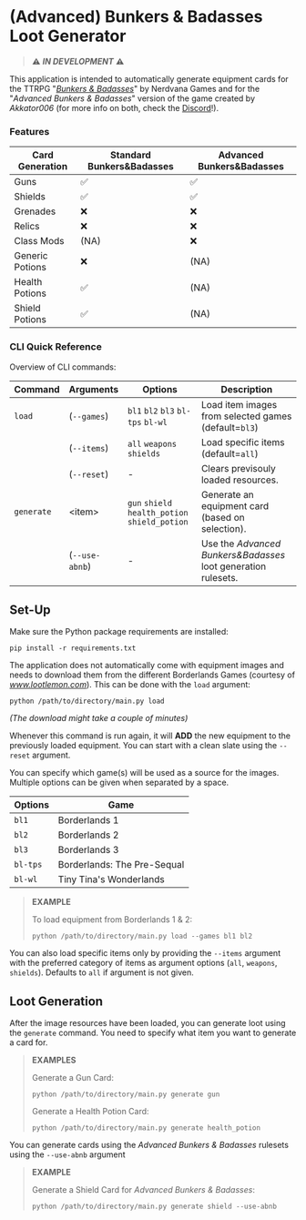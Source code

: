 # (Advanced) Bunkers & Badasses Loot Generator
> **⚠** ***IN DEVELOPMENT*** **⚠**

This application is intended to automatically generate equipment cards for the 
TTRPG "[*Bunkers & Badasses*](https://tinytinagames.com/)" by Nerdvana Games and 
for the "*Advanced Bunkers & Badasses*" version of the game created by *Akkator006*
(for more info on both, check the [Discord](https://discord.gg/RgtEaGYcWq)!).


### Features

| Card Generation | Standard Bunkers&Badasses | Advanced Bunkers&Badasses |
|-----------------|---------------------------|---------------------------|
| Guns            | ✅                         | ✅                         |
| Shields         | ✅                         | ✅                         |
| Grenades        | ❌                         | ❌                         |
| Relics          | ❌                         | ❌                         |
| Class Mods      | (NA)                      | ❌                         |
| Generic Potions | ❌                         | (NA)                      |
| Health Potions  | ✅                         | (NA)                      |
| Shield Potions  | ✅                         | (NA)                      |

### CLI Quick Reference

Overview of CLI commands:

| Command      | Arguments        | Options                                                | Description                                                   |
|--------------|------------------|--------------------------------------------------------|---------------------------------------------------------------|
| ``load``     | (``--games``)    | ``bl1`` ``bl2`` ``bl3`` ``bl-tps`` ``bl-wl``           | Load item images from selected games (default=``bl3``)        |
|              | (``--items``)    | ``all`` ``weapons`` ``shields``                        | Load specific items (default=``all``)                         |
|              | (``--reset``)    | -                                                      | Clears previsouly loaded resources.                           |
| ``generate`` | \<item>          | ``gun`` ``shield`` ``health_potion`` ``shield_potion`` | Generate an equipment card (based on selection).              |
|              | (``--use-abnb``) | -                                                      | Use the *Advanced Bunkers&Badasses* loot generation rulesets. |


## Set-Up

Make sure the Python package requirements are installed:

``pip install -r requirements.txt``

The application does not automatically come with equipment images and needs to download 
them from the different Borderlands Games (courtesy of *www.lootlemon.com*).
This can be done with the ``load`` argument:

``python /path/to/directory/main.py load``

*(The download might take a couple of minutes)*

Whenever this command is run again, it will **ADD** the new equipment to the previously loaded
equipment. You can start with a clean slate using the `--reset` argument.

You can specify which game(s) will be used as a source for the images.
Multiple options can be given when separated by a space.

| Options    | Game                        |
|------------|-----------------------------|
| ``bl1``    | Borderlands 1               |
| ``bl2``    | Borderlands 2               |
| ``bl3``    | Borderlands 3               |
| ``bl-tps`` | Borderlands: The Pre-Sequal |
| ``bl-wl``  | Tiny Tina's Wonderlands     |


> **EXAMPLE**
> 
> To load equipment from Borderlands 1 & 2:
> 
> ``python /path/to/directory/main.py load --games bl1 bl2``

You can also load specific items only by providing the ``--items`` argument with the preferred
category of items as argument options (``all``, ``weapons``, ``shields``). Defaults to ``all`` if argument is not given.

## Loot Generation

After the image resources have been loaded, you can generate loot using the ``generate`` command.
You need to specify what item you want to generate a card for.

> **EXAMPLES**
> 
> Generate a Gun Card:
> 
> ``python /path/to/directory/main.py generate gun``
> 
> Generate a Health Potion Card:
> 
> ``python /path/to/directory/main.py generate health_potion``

You can generate cards using the *Advanced Bunkers & Badasses* rulesets using 
the ``--use-abnb`` argument

> **EXAMPLE**
> 
> Generate a Shield Card for *Advanced Bunkers & Badasses*:
> 
> ``python /path/to/directory/main.py generate shield --use-abnb``


